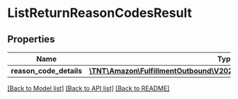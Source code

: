 # ListReturnReasonCodesResult

## Properties
Name | Type | Description | Notes
------------ | ------------- | ------------- | -------------
**reason_code_details** | [**\TNT\Amazon\FulfillmentOutbound\V20200701\Model\ReasonCodeDetailsList**](ReasonCodeDetailsList.md) |  | [optional] 

[[Back to Model list]](../README.md#documentation-for-models) [[Back to API list]](../README.md#documentation-for-api-endpoints) [[Back to README]](../README.md)


